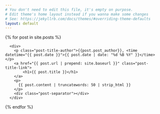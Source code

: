```yaml
---
# You don't need to edit this file, it's empty on purpose.
# Edit theme's home layout instead if you wanna make some changes
# See: https://jekyllrb.com/docs/themes/#overriding-theme-defaults
layout: default
---
```


<div>
  {% for post in site.posts %}
    
      <div>
        <p class="post-title-author">{{post.post_author}}, <time datetime="{{ post.date }}">{{ post.date | date: "%d %B %Y" }}</time></p>
        <a href="{{ post.url | prepend: site.baseurl }}" class="post-title-link">
            <h1>{{ post.title }}</h1>
        </a>
        <p>
          {{ post.content | truncatewords: 50 | strip_html }}
        </p>
        <div class="post-separator"></div>
      </div>
  {% endfor %}
</div>